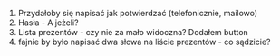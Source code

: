 1. Przydałoby się napisać jak potwierdzać (telefonicznie, mailowo)
2. Hasła - A jeżeli?
3. Lista prezentów - czy nie za mało widoczna? Dodałem button
4. fajnie by było napisać dwa słowa na liście prezentów - co sądzicie?

